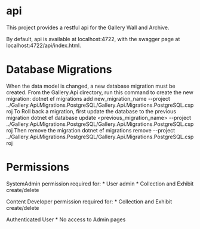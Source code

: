 # api

This project provides a restful api for the Gallery Wall and Archive.

By default, api is available at localhost:4722, with the swagger page at localhost:4722/api/index.html.

# Database Migrations

When the data model is changed, a new database migration must be created.  From the Gallery.Api directory, run this command to create the new migration:
    dotnet ef migrations add new_migration_name --project ../Gallery.Api.Migrations.PostgreSQL/Gallery.Api.Migrations.PostgreSQL.csproj
To Roll back a migration, first update the database to the previous migration
    dotnet ef database update <previous_migration_name> --project ../Gallery.Api.Migrations.PostgreSQL/Gallery.Api.Migrations.PostgreSQL.csproj
Then remove the migration
    dotnet ef migrations remove --project ../Gallery.Api.Migrations.PostgreSQL/Gallery.Api.Migrations.PostgreSQL.csproj


# Permissions

SystemAdmin permission required for:
    * User admin
    * Collection and Exhibit create/delete

Content Developer permission required for:
    * Collection and Exhibit create/delete

Authenticated User
    * No access to Admin pages

